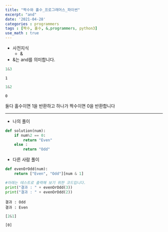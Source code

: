 ```yaml
---
title: "짝수와 홀수_프로그래머스_파이썬"
excerpt: "and"
date: '2021-04-28'
categories : programmers
tags : [짝수, 홀수, &,programmers, python3]
use_math : true
---
```




* 사전지식
    * &
* &는 and를 의미합니다.


```python
1&3
```




    1




```python
1&2
```




    0



둘다 홀수이면 1을 반환하고 하나가 짝수이면 0을 반환합니다

---

* 나의 풀이


```python
def solution(num):
    if num%2 == 0:
        return "Even"
    else :
        return "Odd"
```

* 다른 사람 풀이


```python
def evenOrOdd(num):
    return ["Even", "Odd"][num & 1]

#아래는 테스트로 출력해 보기 위한 코드입니다.
print("결과 : " + evenOrOdd(3))
print("결과 : " + evenOrOdd(2))
```

    결과 : Odd
    결과 : Even



```python
[2&1]
```




    [0]


